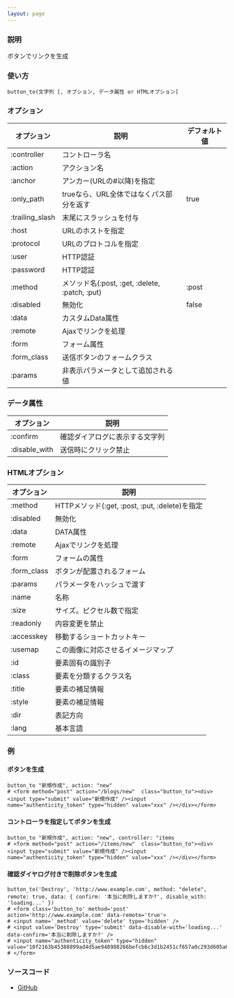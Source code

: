 ```yaml
---
layout: page
---
```

### 説明
ボタンでリンクを生成

### 使い方
    button_to(文字列 [, オプション, データ属性 or HTMLオプション]

### オプション

オプション           | 説明                                       | デフォルト値
----------------|-------------------------------------------|-------
:controller     | コントローラ名                                   |
:action         | アクション名                                    |
:anchor         | アンカー(URLの#以降)を指定                       |
:only_path      | trueなら、URL全体ではなくパス部分を返す               | true
:trailing_slash | 末尾にスラッシュを付与                            |
:host           | URLのホストを指定                               |
:protocol       | URLのプロトコルを指定                             |
:user           | HTTP認証                                   |
:password       | HTTP認証                                   |
:method         | メソッド名(:post, :get, :delete, :patch, :put) | :post
:disabled       | 無効化                                     | false
:data           | カスタムData属性                               |
:remote         | Ajaxでリンクを処理                              |
:form           | フォーム属性                                   |
:form_class     | 送信ボタンのフォームクラス                            |
:params         | 非表示パラメータとして追加される値                    |

### データ属性

オプション         | 説明
--------------|----------------
:confirm      | 確認ダイアログに表示する文字列
:disable_with | 送信時にクリック禁止

### HTMLオプション

オプション      | 説明
---------- | -----------------
:method     | HTTPメソッド(:get, :post, :put, :delete)を指定 | :post
:disabled   | 無効化                                       | false
:data       | DATA属性                                      |
:remote     | Ajaxでリンクを処理                              | false
:form       | フォームの属性                                 |
:form_class | ボタンが配置されるフォーム                        |
:params    | パラメータをハッシュで渡す                         |
:name      | 名称                                            |
:size      | サイズ。ピクセル数で指定                            |
:readonly  | 内容変更を禁止                                    |
:accesskey | 移動するショートカットキー                          |
:usemap    | この画像に対応させるイメージマップ                   |
:id        | 要素固有の識別子                                  |
:class     | 要素を分類するクラス名                             |
:title     | 要素の補足情報                                    |
:style     | 要素の補足情報                                    |
:dir       | 表記方向                                         |
:lang      | 基本言語                                         |

### 例
#### ボタンを生成
    button_to "新規作成", action: "new"
    # <form method="post" action="/blogs/new"  class="button_to"><div><input type="submit" value="新規作成" /><input name="authenticity_token" type="hidden" value="xxx" /></div></form>

#### コントローラを指定してボタンを生成
    button_to "新規作成", action: "new", controller: "items
    # <form method="post" action="/items/new"  class="button_to"><div><input type="submit" value="新規作成" /><input name="authenticity_token" type="hidden" value="xxx" /></div></form>

#### 確認ダイヤログ付きで削除ボタンを生成
    button_to('Destroy', 'http://www.example.com', method: "delete", remote: true, data: { confirm: '本当に削除しますか?', disable_with: 'loading...' })
    # <form class='button_to' method='post' action='http://www.example.com' data-remote='true'>
    # <input name='_method' value='delete' type='hidden' />
    # <input value='Destroy' type='submit' data-disable-with='loading...' data-confirm='本当に削除しますか?' />
    # <input name="authenticity_token" type="hidden" value="10f2163b45388899ad4d5ae948988266befcb6c3d1b2451cf657a0c293d605a6"/>
    # </form>

### ソースコード
* [GitHub](https://github.com/rails/rails/blob/f33d52c95217212cbacc8d5e44b5a8e3cdc6f5b3/actionview/lib/action_view/helpers/url_helper.rb#L300)
